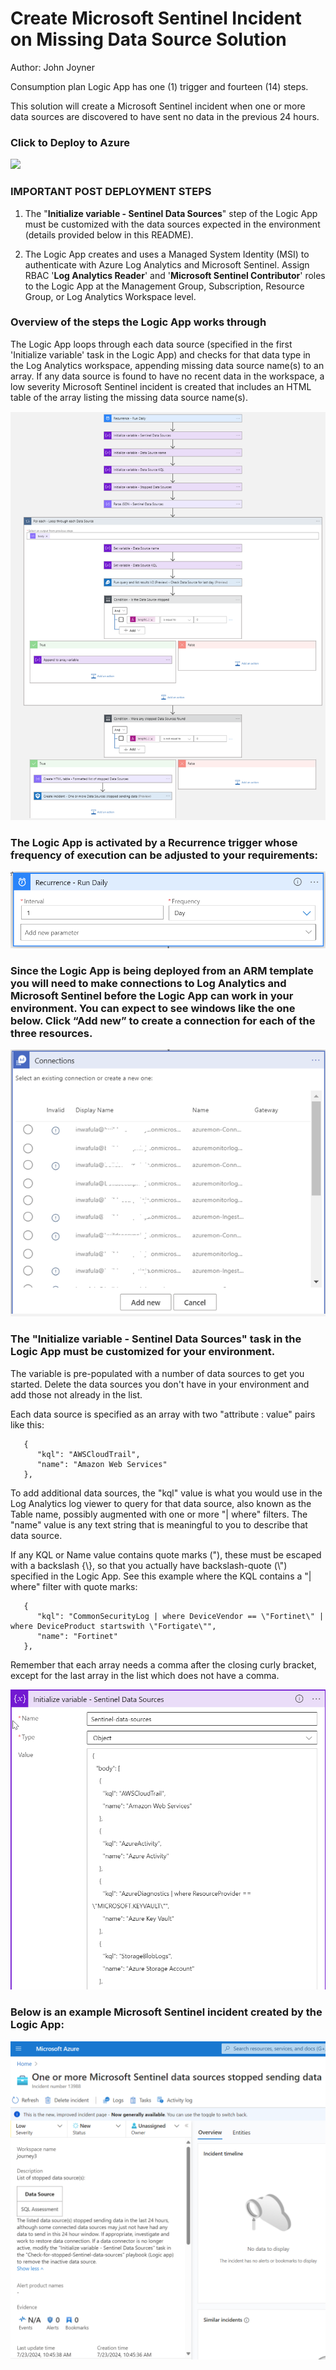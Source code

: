 # Create Microsoft Sentinel Incident on Missing Data Source Solution
Author: John Joyner

Consumption plan Logic App has one (1) trigger and fourteen (14) steps.

This solution will create a Microsoft Sentinel incident when one or more data sources are discovered to have sent no data in the previous 24 hours.

### Click to Deploy to Azure

<a href="https://portal.azure.com/#create/Microsoft.Template/uri/https%3A%2F%2Fraw.githubusercontent.com%2FAzure%2FAzure-Sentinel%2Fmaster%2FPlaybooks%2FCreate-Incident-on-missing-Data-Source%2Fazuredeploy.json" target="_blank">
     <img src="https://aka.ms/deploytoazurebutton"/>
</a>

### IMPORTANT POST DEPLOYMENT STEPS

1. The "<b>Initialize variable - Sentinel Data Sources</b>" step of the Logic App must be customized with the data sources expected in the environment (details provided below in this README).

2. The Logic App creates and uses a Managed System Identity (MSI) to authenticate with Azure Log Analytics and Microsoft Sentinel. Assign RBAC '<b>Log Analytics Reader</b>' and '<b>Microsoft Sentinel Contributor</b>' roles to the Logic App at the Management Group, Subscription, Resource Group, or Log Analytics Workspace level.

### Overview of the steps the Logic App works through 

The Logic App loops through each data source (specified in the first 'Initialize variable' task in the Logic App) and checks for that data type in the Log Analytics workspace, appending missing data source name(s) to an array. If any data source is found to have no recent data in the workspace, a low severity Microsoft Sentinel incident is created that includes an HTML table of the array listing the missing data source name(s).

![0-appoverview](../Create-Incident-on-missing-Data-Source/images/0-appoverview.png)

### The Logic App is activated by a Recurrence trigger whose frequency of execution can be adjusted to your requirements:

![1-Recurrence](../Create-Incident-on-missing-Data-Source/images/1-Recurrence.png)

### Since the Logic App is being deployed from an ARM template you will need to make connections to Log Analytics and Microsoft Sentinel before the Logic App can work in your environment. You can expect to see windows like the one below. Click “Add new” to create a connection for each of the three resources. 

 ![2-Connections](../Create-Incident-on-missing-Data-Source/images/2-Connections.png)

### The "Initialize variable - Sentinel Data Sources" task in the Logic App must be customized for your environment.

The variable is pre-populated with a number of data sources to get you started. Delete the data sources you don't have in your environment and add those not already in the list.

Each data source is specified as an array with two "attribute : value" pairs like this:

```
   {
      "kql": "AWSCloudTrail",
      "name": "Amazon Web Services"
   },
```
To add additional data sources, the "kql" value is what you would use in the Log Analytics log viewer to query for that data source, also known as the Table name, possibly augmented with one or more "| where" filters. The "name" value is any text string that is meaningful to you to describe that data source.

If any KQL or Name value contains quote marks ("), these must be escaped with a backslash {\\}, so that you actually have backslash-quote (\\") specified in the Logic App. See this example where the KQL contains a "| where" filter with quote marks:

```
   {
      "kql": "CommonSecurityLog | where DeviceVendor == \"Fortinet\" | where DeviceProduct startswith \"Fortigate\"",
      "name": "Fortinet"
   },
```

Remember that each array needs a comma after the closing curly bracket, except for the last array in the list which does not have a comma.

  ![3-InitializeVariable](../Create-Incident-on-missing-Data-Source/images/3-InitializeVariable.png)

### Below is an example Microsoft Sentinel incident created by the Logic App:

   ![7-SampleIncident](../Create-Incident-on-missing-Data-Source/images/7-SampleIncident.png)



